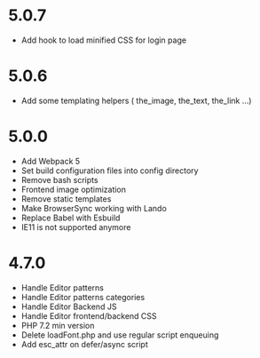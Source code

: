 # 5.0.7
- Add hook to load minified CSS for login page

# 5.0.6
- Add some templating helpers ( the_image, the_text, the_link ...)

# 5.0.0
- Add Webpack 5
- Set build configuration files into config directory
- Remove bash scripts
- Frontend image optimization
- Remove static templates
- Make BrowserSync working with Lando
- Replace Babel with Esbuild
- IE11 is not supported anymore

# 4.7.0
 - Handle Editor patterns
 - Handle Editor patterns categories
 - Handle Editor Backend JS
 - Handle Editor frontend/backend CSS
 - PHP 7.2 min version
 - Delete loadFont.php and use regular script enqueuing
 - Add esc_attr on defer/async script